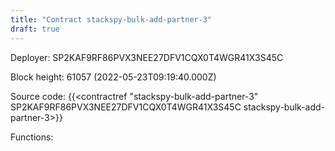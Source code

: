 ```yaml
---
title: "Contract stackspy-bulk-add-partner-3"
draft: true
---
```

Deployer: SP2KAF9RF86PVX3NEE27DFV1CQX0T4WGR41X3S45C


 



Block height: 61057 (2022-05-23T09:19:40.000Z)

Source code: {{<contractref "stackspy-bulk-add-partner-3" SP2KAF9RF86PVX3NEE27DFV1CQX0T4WGR41X3S45C stackspy-bulk-add-partner-3>}}

Functions:


